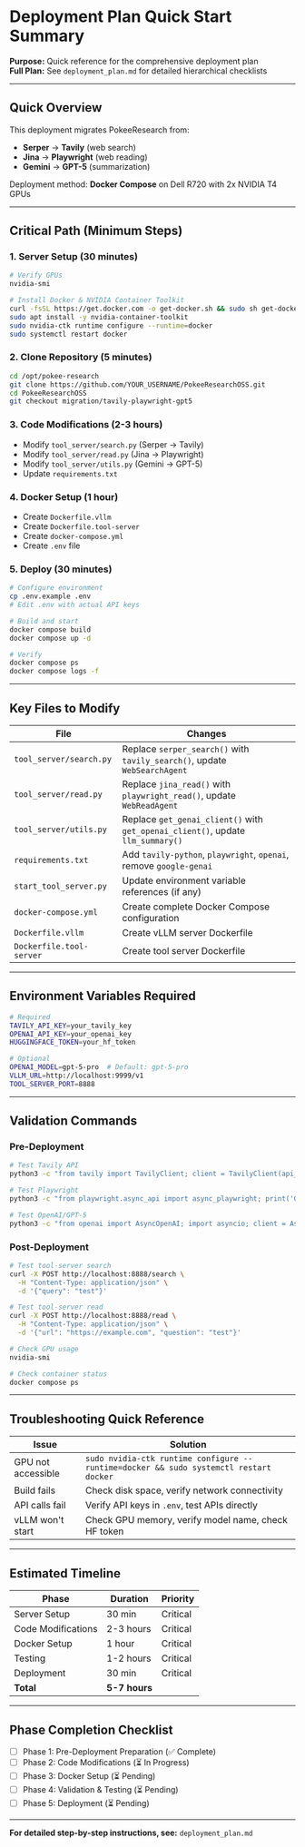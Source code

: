 # Deployment Plan Quick Start Summary

**Purpose:** Quick reference for the comprehensive deployment plan  
**Full Plan:** See `deployment_plan.md` for detailed hierarchical checklists

---

## Quick Overview

This deployment migrates PokeeResearch from:

- **Serper** → **Tavily** (web search)
- **Jina** → **Playwright** (web reading)
- **Gemini** → **GPT-5** (summarization)

Deployment method: **Docker Compose** on Dell R720 with 2x NVIDIA T4 GPUs

---

## Critical Path (Minimum Steps)

### 1. Server Setup (30 minutes)

```bash
# Verify GPUs
nvidia-smi

# Install Docker & NVIDIA Container Toolkit
curl -fsSL https://get.docker.com -o get-docker.sh && sudo sh get-docker.sh
sudo apt install -y nvidia-container-toolkit
sudo nvidia-ctk runtime configure --runtime=docker
sudo systemctl restart docker
```

### 2. Clone Repository (5 minutes)

```bash
cd /opt/pokee-research
git clone https://github.com/YOUR_USERNAME/PokeeResearchOSS.git
cd PokeeResearchOSS
git checkout migration/tavily-playwright-gpt5
```

### 3. Code Modifications (2-3 hours)

- Modify `tool_server/search.py` (Serper → Tavily)
- Modify `tool_server/read.py` (Jina → Playwright)
- Modify `tool_server/utils.py` (Gemini → GPT-5)
- Update `requirements.txt`

### 4. Docker Setup (1 hour)

- Create `Dockerfile.vllm`
- Create `Dockerfile.tool-server`
- Create `docker-compose.yml`
- Create `.env` file

### 5. Deploy (30 minutes)

```bash
# Configure environment
cp .env.example .env
# Edit .env with actual API keys

# Build and start
docker compose build
docker compose up -d

# Verify
docker compose ps
docker compose logs -f
```

---

## Key Files to Modify

| File                     | Changes                                                                         |
| ------------------------ | ------------------------------------------------------------------------------- |
| `tool_server/search.py`  | Replace `serper_search()` with `tavily_search()`, update `WebSearchAgent`       |
| `tool_server/read.py`    | Replace `jina_read()` with `playwright_read()`, update `WebReadAgent`           |
| `tool_server/utils.py`   | Replace `get_genai_client()` with `get_openai_client()`, update `llm_summary()` |
| `requirements.txt`       | Add `tavily-python`, `playwright`, `openai`, remove `google-genai`              |
| `start_tool_server.py`   | Update environment variable references (if any)                                 |
| `docker-compose.yml`     | Create complete Docker Compose configuration                                    |
| `Dockerfile.vllm`        | Create vLLM server Dockerfile                                                   |
| `Dockerfile.tool-server` | Create tool server Dockerfile                                                   |

---

## Environment Variables Required

```bash
# Required
TAVILY_API_KEY=your_tavily_key
OPENAI_API_KEY=your_openai_key
HUGGINGFACE_TOKEN=your_hf_token

# Optional
OPENAI_MODEL=gpt-5-pro  # Default: gpt-5-pro
VLLM_URL=http://localhost:9999/v1
TOOL_SERVER_PORT=8888
```

---

## Validation Commands

### Pre-Deployment

```bash
# Test Tavily API
python3 -c "from tavily import TavilyClient; client = TavilyClient(api_key='KEY'); print(client.search('test'))"

# Test Playwright
python3 -c "from playwright.async_api import async_playwright; print('OK')"

# Test OpenAI/GPT-5
python3 -c "from openai import AsyncOpenAI; import asyncio; client = AsyncOpenAI(api_key='KEY'); print([m.id for m in asyncio.run(client.models.list()).data if 'gpt-5' in m.id])"
```

### Post-Deployment

```bash
# Test tool-server search
curl -X POST http://localhost:8888/search \
  -H "Content-Type: application/json" \
  -d '{"query": "test"}'

# Test tool-server read
curl -X POST http://localhost:8888/read \
  -H "Content-Type: application/json" \
  -d '{"url": "https://example.com", "question": "test"}'

# Check GPU usage
nvidia-smi

# Check container status
docker compose ps
```

---

## Troubleshooting Quick Reference

| Issue              | Solution                                                                              |
| ------------------ | ------------------------------------------------------------------------------------- |
| GPU not accessible | `sudo nvidia-ctk runtime configure --runtime=docker && sudo systemctl restart docker` |
| Build fails        | Check disk space, verify network connectivity                                         |
| API calls fail     | Verify API keys in `.env`, test APIs directly                                         |
| vLLM won't start   | Check GPU memory, verify model name, check HF token                                   |

---

## Estimated Timeline

| Phase              | Duration      | Priority |
| ------------------ | ------------- | -------- |
| Server Setup       | 30 min        | Critical |
| Code Modifications | 2-3 hours     | Critical |
| Docker Setup       | 1 hour        | Critical |
| Testing            | 1-2 hours     | Critical |
| Deployment         | 30 min        | Critical |
| **Total**          | **5-7 hours** |          |

---

## Phase Completion Checklist

- [ ] Phase 1: Pre-Deployment Preparation (✅ Complete)
- [ ] Phase 2: Code Modifications (⏳ In Progress)
- [ ] Phase 3: Docker Setup (⏳ Pending)
- [ ] Phase 4: Validation & Testing (⏳ Pending)
- [ ] Phase 5: Deployment (⏳ Pending)

---

**For detailed step-by-step instructions, see:** `deployment_plan.md`
